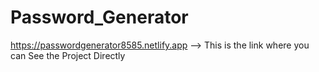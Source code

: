 ﻿# Password_Generator
https://passwordgenerator8585.netlify.app --> This is the link where you can See the Project Directly
